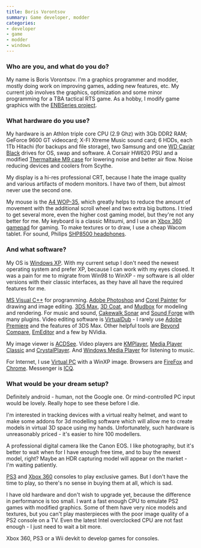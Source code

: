 ```yaml
---
title: Boris Vorontsov
summary: Game developer, modder
categories:
- developer
- game
- modder
- windows
---
```


### Who are you, and what do you do?

My name is Boris Vorontsov. I'm a graphics programmer and modder, mostly doing work on improving games, adding new features, etc. My current job involves the graphics, optimization and some minor programming for a TBA tactical RTS game. As a hobby, I modify game graphics with the [ENBSeries project](http://enbdev.com/description_en.htm "Boris' mod project.").

### What hardware do you use?

My hardware is an Athlon triple core CPU (2.9 Ghz) with 3Gb DDR2 RAM; GeForce 9600 GT videocard; X-FI Xtreme Music sound card; 6 HDDs, each 1Tb Hitachi (for backups and file storage), two Samsung and one [WD Caviar Black][caviar-black] drives for OS, swap and software. A Corsair HW620 PSU and a modified [Thermaltake M9 case][m9-vi1000] for lowering noise and better air flow. Noise reducing devices and coolers from Scythe. 

My display is a hi-res professional CRT, because I hate the image quality and various artifacts of modern monitors. I have two of them, but almost never use the second one.

My mouse is the [A4 WOP-35][wop-35], which greatly helps to reduce the amount of movement with the additional scroll wheel and two extra big buttons. I tried to get several more, even the higher cost gaming model, but they're not any better for me. My keyboard is a classic Mitsumi, and I use an [Xbox 360 gamepad][xbox-360-controller-for-windows] for gaming. To make textures or to draw, I use a cheap Wacom tablet. For sound, Philips [SHP8500 headphones][shp8500-00].

### And what software?

My OS is [Windows XP][windows-xp]. With my current setup I don't need the newest operating system and prefer XP, because I can work with my eyes closed. It was a pain for me to migrate from Win98 to WinXP - my software is all older versions with their classic interfaces, as they have all have the required features for me.

[MS Visual C++][visual-c-plusplus] for programming. [Adobe Photoshop][photoshop] and [Corel Painter][painter] for drawing and image editing. [3DS Max][3ds-max], [3D Coat][3d-coat], and [Mudbox][] for modeling and rendering. For music and sound, [Cakewalk Sonar][sonar] and [Sound Forge][sound-forge] with many plugins. Video editing software is [VirtualDub][] - I rarely use [Adobe Premiere][premiere] and the features of 3DS Max. Other helpful tools are [Beyond Compare][beyond-compare], [EmEditor][] and a few by NVidia.

My image viewer is [ACDSee][]. Video players are [KMPlayer][], [Media Player Classic][media-player-classic] and [CrystalPlayer][]. And [Windows Media Player][windows-media-player] for listening to music.

For Internet, I use [Virtual PC][virtual-pc] with a WinXP image. Browsers are [FireFox][] and [Chrome][]. Messenger is [ICQ][].

### What would be your dream setup?

Definitely android - human, not the Google one. Or mind-controlled PC input would be lovely. Really hope to see these before I die.

I'm interested in tracking devices with a virtual realty helmet, and want to make some addons for 3d modelling software which will allow me to create models in virtual 3D space using my hands. Unfortunately, such hardware is unreasonably priced - it's easier to hire 100 modellers.

A professional digital camera like the Canon EOS. I like photography, but it's better to wait when for I have enough free time, and to buy the newest model, right? Maybe an HDR capturing model will appear on the market - I'm waiting patiently.

[PS3][] and [Xbox 360][xbox-360] consoles to play exclusive games. But I don't have the time to play, so there's no sense in buying them at all, which is sad.

I have old hardware and don't wish to upgrade yet, because the difference in performance is too small. I want a fast enough CPU to emulate PS2 games with modified graphics. Some of them have very nice models and textures, but you can't play masterpieces with the poor image quality of a PS2 console on a TV. Even the latest Intel overclocked CPU are not fast enough - I just need to wait a bit more.

Xbox 360, PS3 or a Wii devkit to develop games for consoles.

[shp8500-00]: https://www.amazon.co.uk/Philips-SHP8500-00-Stereo-Headphones/dp/B000JU5CX6 "Headphones."
[m9-vi1000]: https://lanoc.org/review/hardware/cases/1166 "A PC tower case."
[caviar-black]: https://www.amazon.com/Western-Digital-Caviar-Internal-Desktop/dp/B004CSIG1G "An internal hard disk for desktop machines."
[xbox-360]: http://www.xbox.com:80/en-US/Xbox360 "A gaming console."
[xbox-360-controller-for-windows]: http://www.microsoft.com/hardware/en-us/p/xbox-360-controller-for-windows "A video game controller."
[ps3]: http://us.playstation.com/PS3/ "A shiny gaming console from Sony."
[wop-35]: http://www.a4tech.com/product.asp?cid=197&scid=197&id=22 "A multi-button mouse."
[3ds-max]: https://www.autodesk.com/products/3ds-max/overview "3D modelling and animation software."
[3d-coat]: https://3dcoat.com/home/ "3D digital sculpting software."
[icq]: https://en.wikipedia.org/wiki/ICQ "An ancient instant messaging client."
[sonar]: http://www.cakewalk.com/products/sonar/ "Audio editing software."
[sound-forge]: http://www.sonycreativesoftware.com/soundforgepro "Audio editing software."
[acdsee]: https://www.acdsee.com/en/products/acdsee "An image and photo manager."
[firefox]: https://www.mozilla.org/en-US/firefox/new/ "A cross-platform open-source web browser."
[mudbox]: https://www.autodesk.com/products/mudbox/overview "3D digital sculpting and painting software."
[media-player-classic]: https://en.wikipedia.org/wiki/Media_Player_Classic "A media player for Windows."
[crystalplayer]: http://www.crystalreality.com/cp/ "A video player for Windows."
[chrome]: https://www.google.com/intl/en/chrome/browser/ "A WebKit-based browser, where each tab runs in its own thread."
[visual-c-plusplus]: https://msdn.microsoft.com/en-us/library/aa187916.aspx "An IDE for Windows software development."
[virtual-pc]: https://en.wikipedia.org/wiki/Windows_Virtual_PC "Windows emulation software, for Windows."
[virtualdub]: http://www.virtualdub.org/ "A video capture and processing tool for Windows."
[emeditor]: https://www.emeditor.com/ "A text editor for Window."
[beyond-compare]: http://www.scootersoftware.com/features.php "File and folder comparison and syncing software for Windows."
[kmplayer]: https://en.wikipedia.org/wiki/The_KMPlayer "A media player for Windows."
[painter]: https://www.painterartist.com/en/product/paint-program/ "Digital art software."
[photoshop]: https://www.adobe.com/products/photoshop.html "A bitmap image editor."
[premiere]: https://www.adobe.com/products/premiere.html "A video editing suite."
[windows-xp]: https://en.wikipedia.org/wiki/Windows_XP "An operating system for x86 computers."
[windows-media-player]: https://en.wikipedia.org/wiki/Windows_Media_Player "Audio/media jukebox software."
